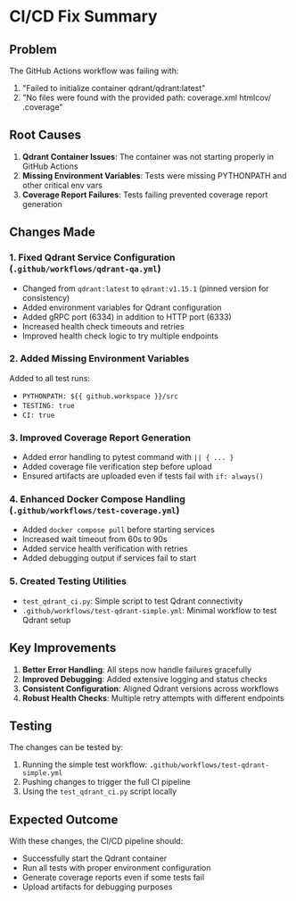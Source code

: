 # CI/CD Fix Summary

## Problem
The GitHub Actions workflow was failing with:
1. "Failed to initialize container qdrant/qdrant:latest"
2. "No files were found with the provided path: coverage.xml htmlcov/ .coverage"

## Root Causes
1. **Qdrant Container Issues**: The container was not starting properly in GitHub Actions
2. **Missing Environment Variables**: Tests were missing PYTHONPATH and other critical env vars
3. **Coverage Report Failures**: Tests failing prevented coverage report generation

## Changes Made

### 1. Fixed Qdrant Service Configuration (`.github/workflows/qdrant-qa.yml`)
- Changed from `qdrant:latest` to `qdrant:v1.15.1` (pinned version for consistency)
- Added environment variables for Qdrant configuration
- Added gRPC port (6334) in addition to HTTP port (6333)
- Increased health check timeouts and retries
- Improved health check logic to try multiple endpoints

### 2. Added Missing Environment Variables
Added to all test runs:
- `PYTHONPATH: ${{ github.workspace }}/src`
- `TESTING: true`
- `CI: true`

### 3. Improved Coverage Report Generation
- Added error handling to pytest command with `|| { ... }`
- Added coverage file verification step before upload
- Ensured artifacts are uploaded even if tests fail with `if: always()`

### 4. Enhanced Docker Compose Handling (`.github/workflows/test-coverage.yml`)
- Added `docker compose pull` before starting services
- Increased wait timeout from 60s to 90s
- Added service health verification with retries
- Added debugging output if services fail to start

### 5. Created Testing Utilities
- `test_qdrant_ci.py`: Simple script to test Qdrant connectivity
- `.github/workflows/test-qdrant-simple.yml`: Minimal workflow to test Qdrant setup

## Key Improvements
1. **Better Error Handling**: All steps now handle failures gracefully
2. **Improved Debugging**: Added extensive logging and status checks
3. **Consistent Configuration**: Aligned Qdrant versions across workflows
4. **Robust Health Checks**: Multiple retry attempts with different endpoints

## Testing
The changes can be tested by:
1. Running the simple test workflow: `.github/workflows/test-qdrant-simple.yml`
2. Pushing changes to trigger the full CI pipeline
3. Using the `test_qdrant_ci.py` script locally

## Expected Outcome
With these changes, the CI/CD pipeline should:
- Successfully start the Qdrant container
- Run all tests with proper environment configuration
- Generate coverage reports even if some tests fail
- Upload artifacts for debugging purposes